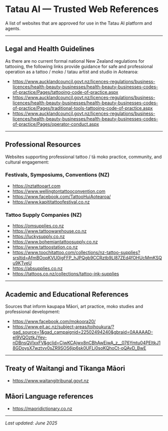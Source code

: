 # Tatau AI — Trusted Web References

A list of websites that are approved for use in the Tatau AI platform and agents.

---

## Legal and Health Guidelines

As there are no current formal national New Zealand regulations for tattooing, the following links provide guidance for safe and professional operation as a tattoo / moko / tatau artist and studio in Aotearoa:

- https://www.aucklandcouncil.govt.nz/licences-regulations/business-licences/health-beauty-businesses/health-beauty-businesses-codes-of-practice/Pages/tattooing-code-of-practice.aspx
- https://www.aucklandcouncil.govt.nz/licences-regulations/business-licences/health-beauty-businesses/health-beauty-businesses-codes-of-practice/Pages/traditional-tools-tattooing-code-of-practice.aspx
- https://www.aucklandcouncil.govt.nz/licences-regulations/business-licences/health-beauty-businesses/health-beauty-businesses-codes-of-practice/Pages/operator-conduct.aspx

---

## Professional Resources

Websites supporting professional tattoo / tā moko practice, community, and cultural engagement:

### Festivals, Symposiums, Conventions (NZ)

- https://nztattooart.com
- https://www.wellingtontattooconvention.com
- https://www.facebook.com/TattooHuiAotearoa/
- https://www.kapititattoofestival.co.nz

### Tattoo Supply Companies (NZ)

- https://omsupplies.co.nz
- https://www.tattoowarehouse.co.nz
- https://luckysupply.co.nz
- https://www.bohemiantattoosupply.co.nz
- https://www.tattoostation.co.nz
- https://www.toochitattoo.com/collections/nz-tattoo-supplies?srsltid=AfmBOopKVU0igFFP_hJPQgb9CCRztb9Ll87ZEd4fOHUcMmKSQu9KTveU
- https://absupplies.co.nz
- https://tattoos.co.nz/collections/tattoo-ink-supplies

---

## Academic and Educational References

Sources that inform kaupapa Māori, art practice, moko studies and professional development:

- https://www.facebook.com/mokoora20/
- https://www.eit.ac.nz/subject-areas/toihoukura/?gad_source=1&gad_campaignid=22502494240&gbraid=0AAAAAD-eI9VQOztkJYev-nDBnsQVIxxFV&gclid=CjwKCAjwx8nCBhAwEiwA_z__076Ymtu04PEItkJ18GDoysX7wztvv0sZR9SOS6jp6sk0UFLi0soKQhoCt-oQAvD_BwE

---

## Treaty of Waitangi and Tikanga Māori

- https://www.waitangitribunal.govt.nz

## Māori Language references

- https://maoridictionary.co.nz

---

_Last updated: June 2025_